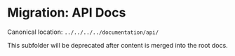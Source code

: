 # Migration: API Docs

Canonical location: `../../../../documentation/api/`

This subfolder will be deprecated after content is merged into the root docs.
